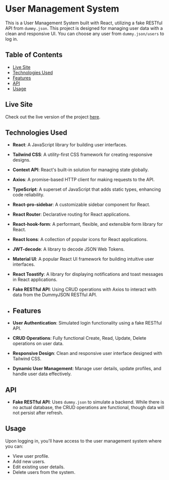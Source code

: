# User Management System

This is a User Management System built with React, utilizing a fake RESTful API from `dummy.json`. This project is designed for managing user data with a clean and responsive UI. You can choose any user from `dummy.json/users` to log in.

## Table of Contents
- [Live Site](#live-site)
- [Technologies Used](#technologies-used)
- [Features](#features)
- [API](#API)
- [Usage](#Usage)

## Live Site
Check out the live version of the project [here](https://user-management-system-4.vercel.app).

## Technologies Used

- **React**: A JavaScript library for building user interfaces.
- **Tailwind CSS**: A utility-first CSS framework for creating responsive designs.
- **Context API**: React's built-in solution for managing state globally.
- **Axios**: A promise-based HTTP client for making requests to the API.
- **TypeScript**: A superset of JavaScript that adds static types, enhancing code reliability.
- **React-pro-sidebar**: A customizable sidebar component for React.
- **React Router**: Declarative routing for React applications.
- **React-hook-form**: A performant, flexible, and extensible form library for React.
- **React Icons**: A collection of popular icons for React applications.
- **JWT-decode**: A library to decode JSON Web Tokens.
- **Material UI**: A popular React UI framework for building intuitive user interfaces.
- **React Toastify**: A library for displaying notifications and toast messages in React applications.
- **Fake RESTful API**: Using CRUD operations with Axios to interact with data from the DummyJSON RESTful API.

- ## Features

- **User Authentication**: Simulated login functionality using a fake RESTful API.
- **CRUD Operations**: Fully functional Create, Read, Update, Delete operations on user data.
- **Responsive Design**: Clean and responsive user interface designed with Tailwind CSS.
- **Dynamic User Management**: Manage user details, update profiles, and handle user data effectively.

## API

- **Fake RESTful API**: Uses `dummy.json` to simulate a backend. While there is no actual database, the CRUD operations are functional, though data will not persist after refresh.

## Usage

Upon logging in, you'll have access to the user management system where you can:

- View user profile.
- Add new users.
- Edit existing user details.
- Delete users from the system.
